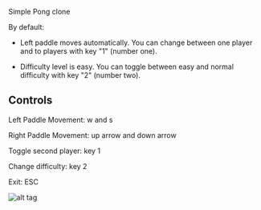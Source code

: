 Simple Pong clone

By default:

- Left paddle moves automatically. You can change between one player and to players with key "1" (number one).

- Difficulty level is easy. You can toggle between easy and normal difficulty with key "2" (number two).

Controls
---------
Left Paddle Movement: w and s

Right Paddle Movement: up arrow and down arrow

Toggle second player: key 1

Change difficulty: key 2

Exit: ESC

![alt tag](https://raw.github.com/rogertux/PaddleTennis/master/screen.png)
